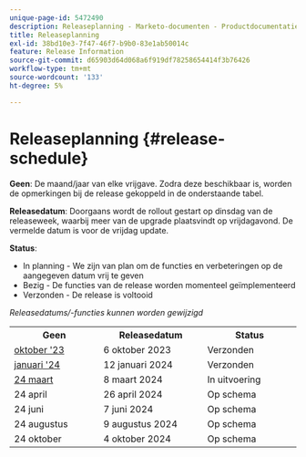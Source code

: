 ```yaml
---
unique-page-id: 5472490
description: Releaseplanning - Marketo-documenten - Productdocumentatie
title: Releaseplanning
exl-id: 38bd10e3-7f47-46f7-b9b0-83e1ab50014c
feature: Release Information
source-git-commit: d65903d64d068a6f919df78258654414f3b76426
workflow-type: tm+mt
source-wordcount: '133'
ht-degree: 5%

---
```


# Releaseplanning {#release-schedule}

**Geen**: De maand/jaar van elke vrijgave. Zodra deze beschikbaar is, worden de opmerkingen bij de release gekoppeld in de onderstaande tabel.

**Releasedatum**: Doorgaans wordt de rollout gestart op dinsdag van de releaseweek, waarbij meer van de upgrade plaatsvindt op vrijdagavond. De vermelde datum is voor de vrijdag update.

**Status**:

* In planning - We zijn van plan om de functies en verbeteringen op de aangegeven datum vrij te geven
* Bezig - De functies van de release worden momenteel geïmplementeerd
* Verzonden - De release is voltooid

_Releasedatums/-functies kunnen worden gewijzigd_

<table>
 <tbody> 
  <tr> 
   <th width="250px">Geen</th>
   <th width="250px">Releasedatum</th>
   <th width="250px">Status</th>
  </tr>
  <tr>
   <td><a href="/help/marketo/release-notes/previous-releases/2023/release-notes-oct-23.md">oktober '23</a></td>
   <td>6 oktober 2023</td>
   <td>Verzonden</td>
  </tr>
  <tr> 
   <td><a href="/help/marketo/release-notes/previous-releases/2024/release-notes-jan-24.md">januari '24</a></td>
   <td>12 januari 2024</td>
   <td>Verzonden</td>
  </tr>
  <tr> 
   <td><a href="/help/marketo/release-notes/current.md">24 maart</a></td>
   <td>8 maart 2024</td>
   <td>In uitvoering</td>
  </tr>
  <tr> 
   <td>24 april</td>
   <td>26 april 2024</td>
   <td>Op schema</td>
  </tr>
  <tr>
   <td>24 juni</td>
   <td>7 juni 2024</td>
   <td>Op schema</td>
  </tr>
  <tr> 
   <td>24 augustus</td>
   <td>9 augustus 2024</td>
   <td>Op schema</td>
  </tr>
  <tr> 
   <td>24 oktober</td>
   <td>4 oktober 2024</td>
   <td>Op schema</td>
  </tr>
 </tbody>
</table>
